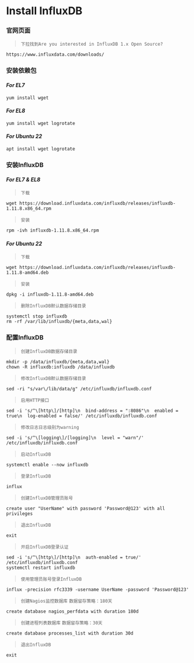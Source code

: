 # Install InfluxDB

### 官网页面
>`下拉找到Are you interested in InfluxDB 1.x Open Source?`
```shell
https://www.influxdata.com/downloads/
```

### 安装依赖包
#### ***For EL7***
```shell
yum install wget
```

#### ***For EL8***
```shell
yum install wget logrotate
```

#### ***For Ubuntu 22***
```shell
apt install wget logrotate
```

### 安装InfluxDB
#### ***For EL7 & EL8***
>`下载`
```shell
wget https://download.influxdata.com/influxdb/releases/influxdb-1.11.8.x86_64.rpm
```
>`安装`
```shell
rpm -ivh influxdb-1.11.8.x86_64.rpm
```

#### ***For Ubuntu 22***
>`下载`
```shell
wget https://download.influxdata.com/influxdb/releases/influxdb-1.11.8-amd64.deb
```
>`安装`
```shell
dpkg -i influxdb-1.11.8-amd64.deb
```
>`删除InfluxDB默认数据存储目录`
```shell
systemctl stop influxdb
rm -rf /var/lib/influxdb/{meta,data,wal}
```

### 配置InfluxDB
>`创建InfluxDB数据存储目录`
```shell
mkdir -p /data/influxdb/{meta,data,wal}
chown -R influxdb:influxdb /data/influxdb
```
>`修改InfluxDB默认数据存储目录`
```shell
sed -ri "s/var\/lib/data/g" /etc/influxdb/influxdb.conf
```
>`启用HTTP接口`
```shell
sed -i 's/^\[http\]/[http]\n  bind-address = ":8086"\n  enabled = true\n  log-enabled = false/' /etc/influxdb/influxdb.conf
```
>`修改日志日志级别为warning`
```shell
sed -i 's/^\[logging\]/[logging]\n  level = "warn"/' /etc/influxdb/influxdb.conf
```
>`启动InfluxDB`
```shell
systemctl enable --now influxdb
```
>`登录InfluxDB`
```shell
influx
```
>`创建InfluxDB管理员账号`
```shell
create user "UserName" with password 'Password@123' with all privileges
```
>`退出InfluxDB`
```shell
exit
```
>`开启InfluxDB登录认证`
```shell
sed -i 's/^\[http\]/[http]\n  auth-enabled = true/' /etc/influxdb/influxdb.conf
systemctl restart influxdb
```
>`使用管理员账号登录InfluxDB`
```shell
influx -precision rfc3339 -username UserName -password 'Password@123'
```
>`创建Nagios监控数据库`
>`数据留存策略：180天`
```shell
create database nagios_perfdata with duration 180d
```
>`创建进程列表数据库`
>`数据留存策略：30天`
```shell
create database processes_list with duration 30d
```
>`退出InfluxDB`
```shell
exit
```
